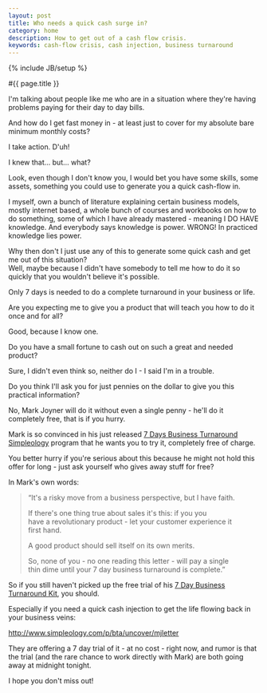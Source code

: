 ```yaml
---
layout: post
title: Who needs a quick cash surge in?
category: home
description: How to get out of a cash flow crisis.
keywords: cash-flow crisis, cash injection, business turnaround
---
```

{% include JB/setup %}

#{{ page.title }}

I'm talking about people like me who are in a situation where they're having problems paying for their day to day bills.

And how do I get fast money in - at least just to cover for my absolute bare minimum monthly costs?

I take action. D'uh! 

I knew that... but... what?

Look, even though I don't know you, I would bet you have some skills, some assets, something you could use to generate you a quick cash-flow in.

I myself, own a bunch of literature explaining certain business models, mostly internet based, a whole bunch of courses and workbooks on how to do something, some of which I have already mastered - meaning I DO HAVE knowledge. And everybody says knowledge is power. WRONG! In practiced knowledge lies power.

Why then don't I just use any of this to generate some quick cash and get me out of this situation?<br>
Well, maybe because I didn't have somebody to tell me how to do it so quickly that you wouldn't believe it's possible.

Only 7 days is needed to do a complete turnaround in your business or life.

Are you expecting me to give you a product that will teach you how to do it once and for all?

Good, because I know one.

Do you have a small fortune to cash out on such a great and needed product?

Sure, I didn't even think so, neither do I - I said I'm in a trouble.

Do you think I'll ask you for just pennies on the dollar to give you this practical information?

No, Mark Joyner will do it without even a single penny - he'll do it completely free, that is if you hurry.

Mark is so convinced in his just released <a href="http://www.simpleology.com/p/bta/uncover/mjletter" onclick="javascript:urchinTracker(&#39;/outgoing/simpleology_com_bta_mjletter&#39;);">7 Days Business Turnaround Simpleology</a> program that he wants you to try it, completely free of charge.

You better hurry if you're serious about this because he might not hold this offer for long - just ask yourself who gives away stuff for free?

In Mark's own words:
<blockquote>“It's a risky move from a business perspective, but I have faith.

If there's one thing true about sales it's this: if you you<br>
have a revolutionary product - let your customer experience it<br>
first hand.

A good product should sell itself on its own merits.

So, none of you - no one reading this letter - will pay a single<br>
thin dime until your 7 day business turnaround is complete.”</blockquote>

So if you still haven't picked up the free trial of his <a href="http://www.simpleology.com/p/bta/uncover/mjletter" onclick="javascript:urchinTracker(&#39;/outgoing/simpleology_com_bta_mjletter&#39;);">7 Day Business Turnaround Kit</a>, you should.

Especially if you need a quick cash injection to get the life flowing back in your business veins:

<a href="http://www.simpleology.com/p/bta/uncover/mjletter" onclick="javascript:urchinTracker(&#39;/outgoing/simpleology_com_bta_mjletter&#39;);">http://www.simpleology.com/p/bta/uncover/mjletter</a>

They are offering a 7 day trial of it - at no cost - right now, and rumor is that the trial (and the rare chance to work directly with Mark) are both going away at midnight tonight.

I hope you don't miss out!